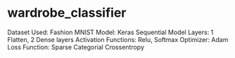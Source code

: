 # wardrobe_classifier

Dataset Used: Fashion MNIST
Model: Keras Sequential Model
Layers: 1 Flatten, 2 Dense layers
Activation Functions: Relu, Softmax
Optimizer: Adam
Loss Function: Sparse Categorial Crossentropy

